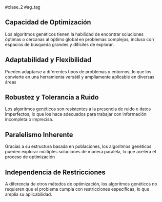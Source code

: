 #clase_2 #ag_tag 

## Capacidad de Optimización
Los algoritmos genéticos tienen la habilidad de encontrar soluciones óptimas o cercanas al óptimo global en problemas complejos, incluso con espacios de búsqueda grandes y difíciles de explorar.
## Adaptabilidad y Flexibilidad
Pueden adaptarse a diferentes tipos de problemas y entornos, lo que los convierte en una herramienta versátil y ampliamente aplicable en diversas áreas
## Robustez y Tolerancia a Ruido
Los algoritmos genéticos son resistentes a la presencia de ruido o datos imperfectos, lo que los hace adecuados para trabajar con información incompleta o imprecisa.
## Paralelismo Inherente
Gracias a su estructura basada en poblaciones, los algoritmos genéticos pueden explorar múltiples soluciones de manera paralela, lo que acelera el proceso de optimización
## Independencia de Restricciones
A diferencia de otros métodos de optimización, los algoritmos genéticos no requieren que el problema cumpla con restricciones específicas, lo que amplia su aplicabilidad.